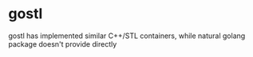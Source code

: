 # gostl
gostl has implemented similar C++/STL containers, while natural golang package doesn't  provide directly
